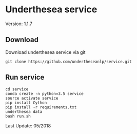 # Underthesea service

Version: 1.1.7

## Download

Download underthesea service via git

```
git clone https://github.com/undertheseanlp/service.git
``` 

## Run service

```
cd service
conda create -n python=3.5 service
source activate service
pip install Cython
pip install -r requirements.txt
underthesea data
bash run.sh
```

Last Update: 05/2018